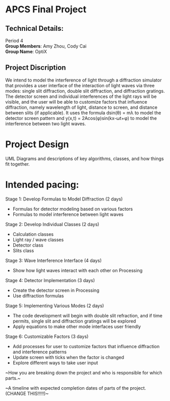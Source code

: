 # APCS Final Project
## Technical Details:

Period 4 <br/>
**Group Members**: Amy Zhou, Cody Cai <br/>
**Group Name**: OptiX

## Project Discription 
We intend to model the interference of light through a diffraction simulator that provides a user interface of the interaction of light waves via three modes: single slit diffraction, double slit diffraction, and diffraction gratings. The detector screen and individual interferences of the light rays will be visible, and the user will be able to customize factors that influence diffraction, namely wavelength of light, distance to screen, and distance between slits (if applicable). It uses the formula dsin(θ) = mλ to model the detector screen pattern and y(x,t) = 2Acos(φ)sin(kx-ωt+φ) to model the interference between two light waves. 
     
# Project Design

UML Diagrams and descriptions of key algorithms, classes, and how things fit together.


    
# Intended pacing:

Stage 1: Develop Formulas to Model Diffraction (2 days) 
- Formulas for detector modeling based on various factors
- Formulas to model interference between light waves

Stage 2: Develop Individual Classes (2 days) 
- Calculation classes
- Light ray / wave classes
- Detector class 
- Slits class 

Stage 3: Wave Interference Interface (4 days) 
- Show how light waves interact with each other on Processing

Stage 4: Detector Implementation (3 days)
- Create the detector screen in Processing
- Use diffraction formulas 

Stage 5: Implementing Various Modes (2 days)
- The code development will begin with double slit refraction, and if time permits, single slit and diffraction gratings will be explored
- Apply equations to make other mode interfaces user friendly

Stage 6: Customizable Factors (3 days) 
- Add processes for user to customize factors that influence diffraction and interference patterns
- Update screen with ticks when the factor is changed
- Explore different ways to take user input

~How you are breaking down the project and who is responsible for which parts.~

~A timeline with expected completion dates of parts of the project. (CHANGE THIS!!!!!)~


